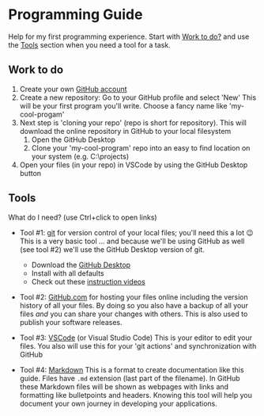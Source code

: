 # Programming Guide

Help for my first programming experience. Start with [Work to do?](#work-to-do) and use the [Tools](#tools) section when you need a tool for a task.

## Work to do

1. Create your own [GitHub account](https://github.com/login)
1. Create a new repository: Go to your GitHub profile and select 'New'
   This will be your first program you'll write. Choose a fancy name like 'my-cool-progam'
1. Next step is 'cloning your repo' (repo is short for repository). This will download the online repository in GitHub to your local filesystem
   1. Open the GitHub Desktop
   1. Clone your 'my-cool-program' repo into an easy to find location on your system (e.g. C:\projects)
1. Open your files (in your repo) in VSCode by using the GitHub Desktop button

## Tools

What do I need? (use Ctrl+click to open links)

- Tool #1: [git](https://git-scm.com/) for version control of your local files; you'll need this a lot :wink:
  This is a very basic tool ... and because we'll be using GitHub as well (see tool #2) we'll use the GitHub Desktop version of git.
  - Download the [GitHub Desktop](https://desktop.github.com/)
  - Install with all defaults
  - Check out these [instruction videos](https://youtu.be/9GKpbI1siow)

- Tool #2: [GitHub.com](https://github.com/) for hosting your files online including the version history of all your files. By doing so you also have a backup of all your files _and_ you can share your changes with others. This is also used to publish your software releases.

- Tool #3: [VSCode](https://code.visualstudio.com/) (or Visual Studio Code)
  This is your editor to edit your files. You also will use this for your 'git actions' and synchronization with GitHub

- Tool #4: [Markdown](https://docs.github.com/en/get-started/writing-on-github/getting-started-with-writing-and-formatting-on-github/basic-writing-and-formatting-syntax)
  This is a format to create documentation like this guide. Files have `.md` extension (last part of the filename). In GitHub these Markdown files will be shown as webpages with links and formatting like bulletpoints and headers. Knowing this tool will help you document your own journey in developing your applications.

